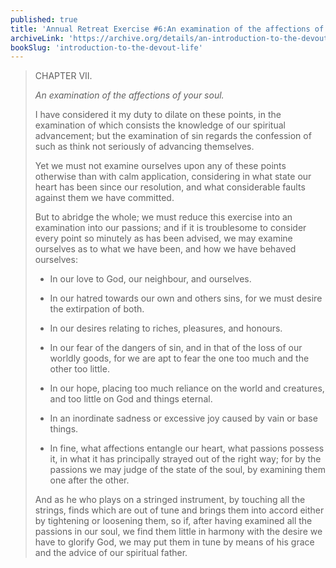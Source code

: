 ```yaml
---
published: true
title: 'Annual Retreat Exercise #6:An examination of the affections of your soul'
archiveLink: 'https://archive.org/details/an-introduction-to-the-devout-life/page/272?view=theater'
bookSlug: 'introduction-to-the-devout-life'
---
```


> CHAPTER VII.
>
> *An examination of the affections of your soul.*
>
> I have considered it my duty to dilate on these points, in the examination of which consists the knowledge of our spiritual advancement; but the examination of sin regards the confession of such as think not seriously of advancing themselves.
>
> Yet we must not examine ourselves upon any of these points otherwise than with calm application, considering in what state our heart has been since our resolution, and what considerable faults against them we have committed.
>
> But to abridge the whole; we must reduce this exercise into an examination into our passions; and if it is troublesome to consider every point so minutely as has been advised, we may examine ourselves as to what we have been, and how we have behaved ourselves:
>
> * In our love to God, our neighbour, and ourselves.
>
> * In our hatred towards our own and others sins, for we must desire the extirpation of both.
>
> * In our desires relating to riches, pleasures, and honours.
>
> * In our fear of the dangers of sin, and in that of the loss of our worldly goods, for we are apt to fear the one too much and the other too little.
>
> * In our hope, placing too much reliance on the world and creatures, and too little on God and things eternal.
>
> * In an inordinate sadness or excessive joy caused by vain or base things.
>
> * In fine, what affections entangle our heart, what passions possess it, in what it has principally strayed out of the right way; for by the passions we may judge of the state of the soul, by examining them one after the other.
>
> And as he who plays on a stringed instrument, by touching all the strings, finds which are out of tune and brings them into accord either by tightening or loosening them, so if, after having examined all the passions in our soul, we find them little in harmony with the desire we have to glorify God, we may put them in tune by means of his grace and the advice of our spiritual father.

